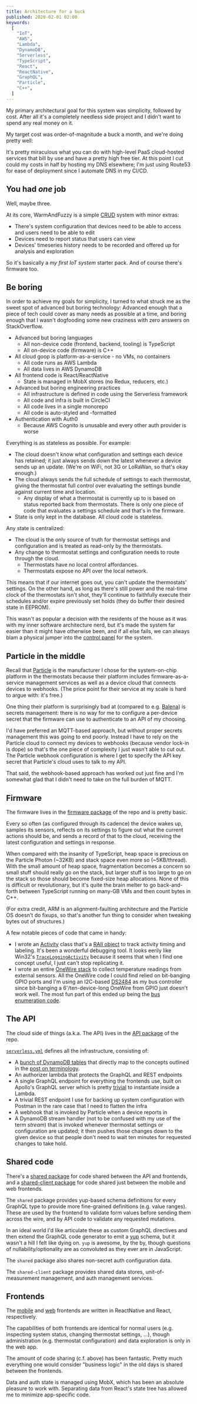 ```yaml
---
title: Architecture for a buck
published: 2020-02-01 02:00
keywords:
  [
    "IoT",
    "AWS",
    "Lambda",
    "DynamoDB",
    "Serverless",
    "TypeScript",
    "React",
    "ReactNative",
    "GraphQL",
    "Particle",
    "C++",
  ]
---
```


My primary architectural goal for this system was simplicity, followed by cost.
After all it's a completely needless side project and I didn't want to spend any real money on it.

My target cost was order-of-magnitude a buck a month, and we're doing pretty well:

<?# SimpleFigure src="images/aws-costs.png" caption="AWS billing: just under $1 a month" /?>

It's pretty miraculous what you can do with high-level PaaS cloud-hosted services that bill by use
and have a pretty high free tier. At this point I cut could my costs in half by hosting my DNS elsewhere;
I'm just using Route53 for ease of deployment since I automate DNS in my CI/CD.

## You had _one_ job

Well, maybe three.

At its core, WarmAndFuzzy is a simple [CRUD](https://en.wikipedia.org/wiki/Create,_read,_update_and_delete) system with minor extras:

- There's system configuration that devices need to be able to access and users need to be able to edit
- Devices need to report status that users can view
- Devices' timeseries history needs to be recorded and offered up for analysis and exploration

So it's basically a _my first IoT system_ starter pack. And of course there's firmware too.

## Be boring

In order to achieve my goals for simplicity, I turned to what struck me as the sweet spot of advanced but boring technology:
Advanced enough that a piece of tech could cover as many needs as possible at a time,
and boring enough that I wasn't dogfooding some new craziness with zero answers on StackOverflow.

- Advanced but boring languages
  - All non-device code (frontend, backend, tooling) is TypeScript
  - All on-device code (firmware) is C++
- All cloud goop is platform-as-a-service - no VMs, no containers
  - All code runs as AWS Lambda
  - All data lives in AWS DynamoDB
- All frontend code is React/ReactNative
  - State is managed in MobX stores (no Redux, reducers, etc.)
- Advanced but boring engineering practices
  - All infrastructure is defined in code using the Serverless framework
  - All code and infra is built in CircleCI
  - All code lives in a single monorepo
  - All code is auto-styled and -formatted
- Authentication with Auth0
  - Because AWS Cognito is unusable and every other auth provider is worse

Everything is as stateless as possible. For example:

- The cloud doesn't know what configuration and settings each device has retained;
  it just always sends down the latest whenever a device sends up an update. (We're on WiFi, not 3G or LoRaWan, so that's okay enough.)
- The cloud always sends the full schedule of settings to each thermostat,
  giving the thermostat full control over evaluating the settings bundle against current time and location.
  - Any display of what a thermostat is currently up to is based on status reported back from thermostats.
    There is only one piece of code that evaluates a settings schedule and that's in the firmware.
- State is only kept in the database. All cloud code is stateless.

Any state is centralized:

- The cloud is the only source of truth for thermostat settings and configuration and is treated as read-only by the thermostats.
- Any change to thermostat settings and configuration needs to route through the cloud.
  - Thermostats have no local control affordances.
  - Thermostats expose no API over the local network.

This means that if our internet goes out, you can't update the thermostats' settings.
On the other hand, as long as there's still power and the real-time clock of the thermostats isn't shot,
they'll continue to faithfully execute their schedules and/or expire previously set holds (they do buffer their desired state in EEPROM).

This wasn't as popular a decision with the residents of the house as it was with my inner software architecture nerd,
but it's made the system far easier than it might have otherwise been, and if all else fails, we can always blam a physical jumper
into the [control panel](/posts/crafting/radiant-rework/) for the system.

## Particle in the middle

Recall that [Particle](https://particle.io) is the manufacturer I chose for the system-on-chip platform in the thermostats
because their platform includes firmware-as-a-service management services as well as a device cloud that connects devices to webhooks.
(The price point for their service at my scale is hard to argue with: it's free.)

One thing their platform is surprisingly bad at (compared to e.g. [Balena](https://https://www.balena.io/)) is secrets management:
there is no way for me to configure a per-device secret that the firmware can use to authenticate to an API of my choosing.

I'd have preferred an MQTT-based approach, but without proper secrets management this was going to end poorly.
Instead I have to rely on the Particle cloud to connect my devices to webhooks (because vendor lock-in is dope)
so that's the one piece of complexity I just wasn't able to cut out.
The Particle webhook configuration is where I get to specify the API key secret that Particle's cloud uses to talk to my API.

That said, the webhook-based approach has worked out just fine and I'm somewhat glad that I didn't need to take on the full burden of MQTT.

## Firmware

The firmware lives in the [firmware package](https://github.com/rgiese/warm-and-fuzzy/tree/master/packages/api) of the repo
and is pretty basic.

Every so often (as configured through its cadence) the device wakes up, samples its sensors,
reflects on its settings to figure out what the current actions should be, and sends a record of that to the cloud,
receiving the latest configuration and settings in response.

When compared with the insanity of TypeScript, heap space is precious on the Particle Photon (~32KB) and stack space even more so (~5KB/thread).
With the small amount of heap space, fragmentation becomes a concern so small stuff should really go on the stack, but larger stuff is too large to go on the stack
so those should become fixed-size heap allocations. None of this is difficult or revolutionary, but it's quite the brain melter to go back-and-forth between
TypeScript running on many-GB VMs and then count bytes in C++.

(For extra credit, ARM is an alignment-faulting architecture and the Particle OS doesn't do fixups,
so that's another fun thing to consider when tweaking bytes out of structures.)

A few notable pieces of code that came in handy:

- I wrote an [Activity](https://github.com/rgiese/warm-and-fuzzy/blob/master/packages/firmware/thermostat/inc/Activity.h) class
  that's a [RAII object](https://en.wikipedia.org/wiki/Resource_acquisition_is_initialization) to track activity timing and labeling.
  It's been a wonderful debugging tool.
  It looks eerily like Win32's [`TraceLoggingActivity`](https://docs.microsoft.com/en-us/windows/win32/api/traceloggingactivity/nf-traceloggingactivity-traceloggingactivity-traceloggingactivity)
  because it seems that when I find one concept useful, I just can't stop replicating it.
- I wrote an entire [OneWire stack](https://github.com/rgiese/warm-and-fuzzy/tree/master/packages/firmware/thermostat/onewire)
  to collect temperature readings from external sensors.
  All the OneWire code I could find relied on bit-banging GPIO ports and I'm using an I2C-based [DS2484](https://www.maximintegrated.com/en/products/interface/controllers-expanders/DS2484.html)
  as my bus controller since bit-banging a 6'/ten-device-long OneWire from GPIO just doesn't work well.
  The most fun part of this ended up being the [bus enumeration code](/posts/warm-and-fuzzy/details-onewire-enum/).

## The API

The cloud side of things (a.k.a. The API) lives in the [API package](https://github.com/rgiese/warm-and-fuzzy/tree/master/packages/api) of the repo.

[`serverless.yml`](https://github.com/rgiese/warm-and-fuzzy/blob/master/packages/api/serverless.yml) defines all the infrastructure, consisting of:

- A [bunch of DynamoDB tables](https://github.com/rgiese/warm-and-fuzzy/tree/master/packages/api/resources) that directly map to the concepts
  outlined in the [post on terminology](/posts/warm-and-fuzzy/terminology).
- An authorizer lambda that protects the GraphQL and REST endpoints
- A single GraphQL endpoint for everything the frontends use, built on Apollo's GraphQL server
  which is pretty [trivial](https://github.com/rgiese/warm-and-fuzzy/blob/master/packages/api/src/graphql/index.ts)
  to instantiate inside a Lambda.
- A trivial REST endpoint I use for backing up system configuration with Postman in the rare case that I need to flatten the infra
- A webhook that is invoked by Particle when a device reports in
- A DynamoDB stream handler (not to be confused with my use of the term _stream_) that is invoked whenever thermostat settings or configuration are updated;
  it then pushes those changes down to the given device so that people don't need to wait ten minutes for requested changes to take hold.

## Shared code

There's a [shared package](https://github.com/rgiese/warm-and-fuzzy/tree/master/packages/shared)
for code shared between the API and frontends,
and a [shared-client package](https://github.com/rgiese/warm-and-fuzzy/tree/master/packages/shared-client)
for code shared just between the mobile and web frontends.

The `shared` package provides yup-based schema definitions for every GraphQL type to provide more fine-grained definitions (e.g. value ranges).
These are used by the frontend to validate form values before sending them across the wire, and by API code to validate any requested mutations.

In an ideal world I'd like articulate these as custom GraphQL directives and then extend the GraphQL code generator to emit a [yup](https://github.com/jquense/yup) schema,
but it wasn't a hill I felt like dying on. `yup` is awesome, by the by, though questions of nullability/optionality are as convoluted as they ever are in JavaScript.

The `shared` package also shares non-secret auth configuration data.

The `shared-client` package provides shared data stores, unit-of-measurement management, and auth management services.

## Frontends

The [mobile](https://github.com/rgiese/warm-and-fuzzy/tree/master/packages/mobile)
and [web](https://github.com/rgiese/warm-and-fuzzy/tree/master/packages/webapp)
frontends are written in ReactNative and React, respectively.

The capabilities of both frontends are identical for normal users (e.g. inspecting system status, changing thermostat settings, ...),
though administration (e.g. thermostat configuration) and data exploration is only in the web app.

The amount of code sharing (c.f. above) has been fantastic.
Pretty much everything one would consider "business logic" in the old days is shared between the frontends.

Data and auth state is managed using MobX, which has been an absolute pleasure to work with.
Separating data from React's state tree has allowed me to minimize app-specific code.
